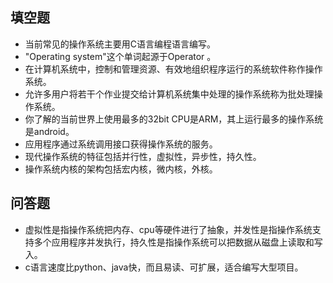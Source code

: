 ## 填空题

* 当前常见的操作系统主要用C语言编程语言编写。
*  "Operating system"这个单词起源于Operator 。
*   在计算机系统中，控制和管理资源、有效地组织程序运行的系统软件称作操作系统。
*   允许多用户将若干个作业提交给计算机系统集中处理的操作系统称为批处理操作系统。
*  你了解的当前世界上使用最多的32bit CPU是ARM，其上运行最多的操作系统是android。
*  应用程序通过系统调用接口获得操作系统的服务。
*  现代操作系统的特征包括并行性，虚拟性，异步性，持久性。
*  操作系统内核的架构包括宏内核，微内核，外核。

## 问答题

* 虚拟性是指操作系统把内存、cpu等硬件进行了抽象，并发性是指操作系统支持多个应用程序并发执行，持久性是指操作系统可以把数据从磁盘上读取和写入。
* c语言速度比python、java快，而且易读、可扩展，适合编写大型项目。
